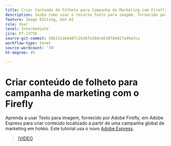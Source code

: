 ```yaml
---
title: Criar Conteúdo de Folheto para Campanha de Marketing com Firefly
description: Saiba como usar o recurso Texto para imagem, fornecido por Adobe Firefly, em conteúdo localizado em Adobe Express de uma campanha global de marketing em hotéis
feature: Image Editing, Gen AI
role: User
level: Intermediate
jira: KT-13756
source-git-commit: 58b151de4487c2636fe28dce610f84d27a99a7ca
workflow-type: tm+mt
source-wordcount: '74'
ht-degree: 4%

---
```


# Criar conteúdo de folheto para campanha de marketing com o Firefly

Aprenda a usar Texto para imagem, fornecido por Adobe Firefly, em Adobe Express para criar conteúdo localizado a partir de uma campanha global de marketing em hotéis. Este tutorial usa o novo [Adobe Express](https://www.adobe.com/express/).

>[!VIDEO](https://video.tv.adobe.com/v/3422426?quality=12&learn=on&hidetitle=true)
